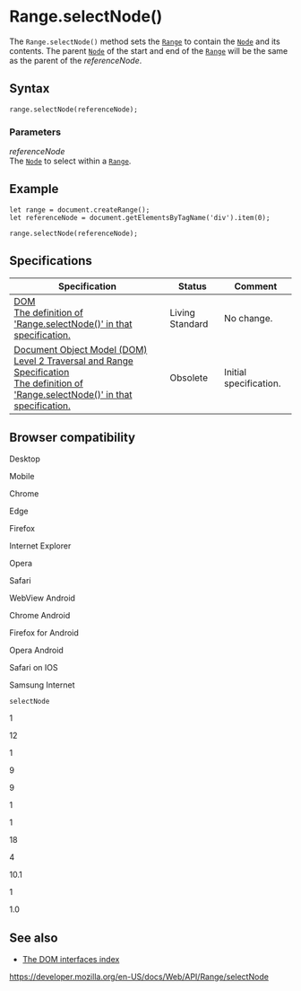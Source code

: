# Range.selectNode()

The `Range.selectNode()` method sets the [`Range`](../range) to contain the [`Node`](../node) and its contents. The parent [`Node`](../node) of the start and end of the [`Range`](../range) will be the same as the parent of the _referenceNode_.

## Syntax

    range.selectNode(referenceNode);

### Parameters

_referenceNode_  
The [`Node`](../node) to select within a [`Range`](../range).

## Example

    let range = document.createRange();
    let referenceNode = document.getElementsByTagName('div').item(0);

    range.selectNode(referenceNode);

## Specifications

<table><thead><tr class="header"><th>Specification</th><th>Status</th><th>Comment</th></tr></thead><tbody><tr class="odd"><td><a href="https://dom.spec.whatwg.org/#dom-range-selectnode">DOM<br />
<span class="small">The definition of 'Range.selectNode()' in that specification.</span></a></td><td><span class="spec-living">Living Standard</span></td><td>No change.</td></tr><tr class="even"><td><a href="https://www.w3.org/TR/DOM-Level-2-Traversal-Range/ranges.html#Level2-Range-method-selectNode">Document Object Model (DOM) Level 2 Traversal and Range Specification<br />
<span class="small">The definition of 'Range.selectNode()' in that specification.</span></a></td><td><span class="spec-obsolete">Obsolete</span></td><td>Initial specification.</td></tr></tbody></table>

## Browser compatibility

Desktop

Mobile

Chrome

Edge

Firefox

Internet Explorer

Opera

Safari

WebView Android

Chrome Android

Firefox for Android

Opera Android

Safari on IOS

Samsung Internet

`selectNode`

1

12

1

9

9

1

1

18

4

10.1

1

1.0

## See also

- [The DOM interfaces index](../document_object_model)

<a href="https://developer.mozilla.org/en-US/docs/Web/API/Range/selectNode" class="_attribution-link">https://developer.mozilla.org/en-US/docs/Web/API/Range/selectNode</a>
